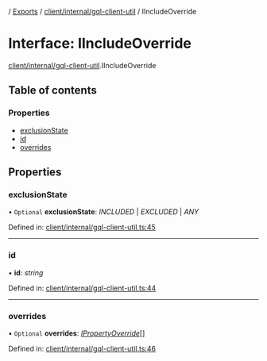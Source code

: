 [](../README.md) / [Exports](../modules.md) / [client/internal/gql-client-util](../modules/client_internal_gql_client_util.md) / IIncludeOverride

# Interface: IIncludeOverride

[client/internal/gql-client-util](../modules/client_internal_gql_client_util.md).IIncludeOverride

## Table of contents

### Properties

- [exclusionState](client_internal_gql_client_util.iincludeoverride.md#exclusionstate)
- [id](client_internal_gql_client_util.iincludeoverride.md#id)
- [overrides](client_internal_gql_client_util.iincludeoverride.md#overrides)

## Properties

### exclusionState

• `Optional` **exclusionState**: *INCLUDED* \| *EXCLUDED* \| *ANY*

Defined in: [client/internal/gql-client-util.ts:45](https://github.com/onzag/itemize/blob/5fcde7cf/client/internal/gql-client-util.ts#L45)

___

### id

• **id**: *string*

Defined in: [client/internal/gql-client-util.ts:44](https://github.com/onzag/itemize/blob/5fcde7cf/client/internal/gql-client-util.ts#L44)

___

### overrides

• `Optional` **overrides**: [*IPropertyOverride*](client_internal_gql_client_util.ipropertyoverride.md)[]

Defined in: [client/internal/gql-client-util.ts:46](https://github.com/onzag/itemize/blob/5fcde7cf/client/internal/gql-client-util.ts#L46)
